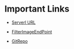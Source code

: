 # Important Links

- [Serverl URL](http://image-filter-starter-code-dev22222222222222.us-east-1.elasticbeanstalk.com
)

- [FilterImageEndPoint](http://image-filter-starter-code-dev22222222222222.us-east-1.elasticbeanstalk.com/filteredimage?image_url=https://upload.wikimedia.org/wikipedia/en/2/21/Web_of_Spider-Man_Vol_1_129-1.png)

- [GitRepo](https://github.com/El-sakka/udacity-cloud-image-filter)
